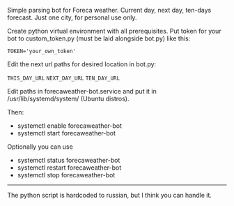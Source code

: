 Simple parsing bot for Foreca weather. Current day, next day, ten-days forecast. Just one city, for personal use only.

Create python virtual environment with all prerequisites. Put token for your bot to custom_token.py (must be laid alongside bot.py) like this:

`TOKEN='your_own_token'`

Edit the next url paths for desired location in bot.py:

`THIS_DAY_URL`
`NEXT_DAY_URL`
`TEN_DAY_URL`

Edit paths in forecaweather-bot.service and put it in /usr/lib/systemd/system/ (Ubuntu distros).

Then:
- systemctl enable forecaweather-bot
- systemctl start forecaweather-bot

Optionally you can use
- systemctl status forecaweather-bot
- systemctl restart forecaweather-bot
- systemctl stop forecaweather-bot

---
The python script is hardcoded to russian, but I think you can handle it.